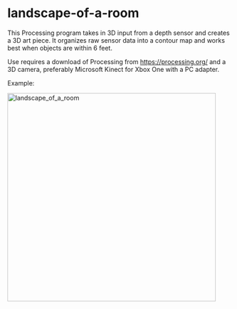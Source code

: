 # landscape-of-a-room
This Processing program takes in 3D input from a depth sensor and creates a 3D art piece. It organizes raw sensor data into a contour map and works best when objects are within 6 feet.

Use requires a download of Processing from https://processing.org/ and  a 3D camera, preferably Microsoft Kinect for Xbox One with a PC adapter.

Example:

<img width="468" alt="landscape_of_a_room" src="https://user-images.githubusercontent.com/16628960/110222115-99c54000-7e95-11eb-8a72-03b6420b0a71.png">
